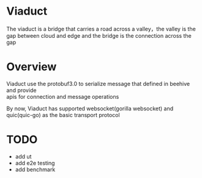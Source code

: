 # Viaduct
The viaduct is a bridge that carries a road across a valley，the valley is the gap between cloud and edge and the bridge is the connection across the gap
# Overview
Viaduct use the protobuf3.0 to serialize message that defined in beehive and provide  
apis for connection and message operations

By now, Viaduct has supported websocket(gorilla websocket) and quic(quic-go) as the basic transport protocol

# TODO
- add ut
- add e2e testing
- add benchmark
